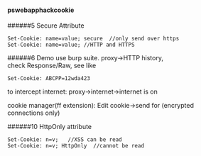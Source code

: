 #### pswebapphackcookie
######5 Secure Attribute
```
Set-Cookie: name=value; secure  //only send over https
Set-Cookie: name=value; //HTTP and HTTPS
```
######6 Demo
use burp suite. proxy->HTTP history,  
check Response/Raw, see like
```
Set-Cookie: ABCPP=12wda423
```
to intercept internet: proxy->internet->internet is on  

cookie manager(ff extension): Edit cookie->send for (encrypted connections only)

######10 HttpOnly attribute
```
Set-Cookie: n=v;   //XSS can be read
Set-Cookie: n=v; HttpOnly  //cannot be read
```
